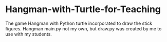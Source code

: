 # Hangman-with-Turtle-for-Teaching
The game Hangman with Python turtle incorporated to draw the stick figures. Hangman main.py not my own, but draw.py was created by me to use with my students.
